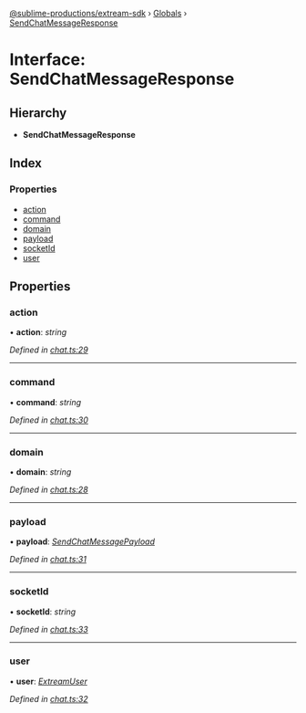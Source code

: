 [@sublime-productions/extream-sdk](../README.md) › [Globals](../globals.md) › [SendChatMessageResponse](sendchatmessageresponse.md)

# Interface: SendChatMessageResponse

## Hierarchy

* **SendChatMessageResponse**

## Index

### Properties

* [action](sendchatmessageresponse.md#action)
* [command](sendchatmessageresponse.md#command)
* [domain](sendchatmessageresponse.md#domain)
* [payload](sendchatmessageresponse.md#payload)
* [socketId](sendchatmessageresponse.md#socketid)
* [user](sendchatmessageresponse.md#user)

## Properties

###  action

• **action**: *string*

*Defined in [chat.ts:29](https://github.com/Extream-SaaS/ex-sdk/blob/b2de5a9/src/chat.ts#L29)*

___

###  command

• **command**: *string*

*Defined in [chat.ts:30](https://github.com/Extream-SaaS/ex-sdk/blob/b2de5a9/src/chat.ts#L30)*

___

###  domain

• **domain**: *string*

*Defined in [chat.ts:28](https://github.com/Extream-SaaS/ex-sdk/blob/b2de5a9/src/chat.ts#L28)*

___

###  payload

• **payload**: *[SendChatMessagePayload](sendchatmessagepayload.md)*

*Defined in [chat.ts:31](https://github.com/Extream-SaaS/ex-sdk/blob/b2de5a9/src/chat.ts#L31)*

___

###  socketId

• **socketId**: *string*

*Defined in [chat.ts:33](https://github.com/Extream-SaaS/ex-sdk/blob/b2de5a9/src/chat.ts#L33)*

___

###  user

• **user**: *[ExtreamUser](extreamuser.md)*

*Defined in [chat.ts:32](https://github.com/Extream-SaaS/ex-sdk/blob/b2de5a9/src/chat.ts#L32)*
